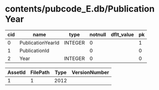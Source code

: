 # contents/pubcode_E.db/PublicationYear

|cid|name|type|notnull|dflt_value|pk|
| - | -- | -- | ----- | -------- | - |
|0|PublicationYearId|INTEGER|0||1|
|1|PublicationId||0||0|
|2|Year|INTEGER|0||0|

| AssetId | FilePath | Type | VersionNumber |
| - | - | - | - |
|1|1|2012|
